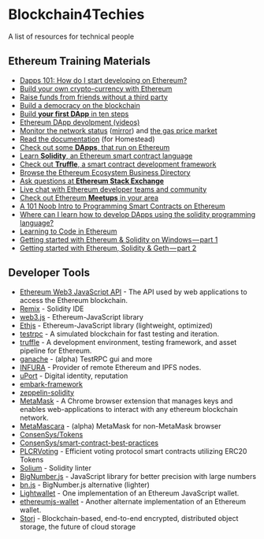 # Blockchain4Techies
A list of resources for technical people

## Ethereum Training Materials

- [Dapps 101: How do I start developing on Ethereum?](https://blog.andreacoravos.com/dapps-101-how-do-i-start-developing-on-ethereum-da0d38ed973f)
- [Build your own crypto-currency with Ethereum](https://www.ethereum.org/token)
- [Raise funds from friends without a third party](https://www.ethereum.org/crowdsale)
- [Build a democracy on the blockchain](https://www.ethereum.org/dao)
- [Build **your first DApp** in ten steps](https://github.com/paritytech/parity/wiki/Tutorial-Part-I)
- [Ethereum DApp devolpment (videos)](http://decypher.tv/series/ethereum-development)
- [Monitor the network status](https://ethstats.net/) ([mirror](http://stats.parity.io/)) and [the gas price market](http://ethgasstation.info/)
- [Read the documentation](http://ethdocs.org/en/latest/) (for Homestead)
- [Check out some **DApps**, that run on Ethereum](http://dapps.ethercasts.com/)
- [Learn **Solidity**, an Ethereum smart contract language](https://solidity.readthedocs.io/)
- [Check out **Truffle**, a smart contract development framework](http://truffleframework.com/)
- [Browse the Ethereum Ecosystem Business Directory](http://ethereumall.com/)
- [Ask questions at **Ethereum Stack Exchange**](http://ethereum.stackexchange.com/)
- [Live chat with Ethereum developer teams and community](https://gitter.im/orgs/ethereum/rooms)
- [Check out Ethereum **Meetups** in your area](https://www.meetup.com/topics/ethereum/)
- [A 101 Noob Intro to Programming Smart Contracts on Ethereum](https://medium.com/@ConsenSys/a-101-noob-intro-to-programming-smart-contracts-on-ethereum-695d15c1dab4#.ieo0yl4jr)
- [Where can I learn how to develop DApps using the solidity programming language?](https://medium.com/@ConsenSys/a-101-noob-intro-to-programming-smart-contracts-on-ethereum-695d15c1dab4#.ieo0yl4jr
)
- [Learning to Code in Ethereum](https://www.reddit.com/r/ethereum/comments/4z4y81/any_advice_on_learning_to_code_in_ethereum/)
- [Getting started with Ethereum & Solidity on Windows — part 1](https://medium.com/@wslyvh/get-started-with-ethereum-solidity-on-windows-1672e9953a1)
- [Getting started with Ethereum, Solidity & Geth — part 2](https://medium.com/@wslyvh/getting-started-with-ethereum-solidity-geth-part-2-d195144fe6c7)

## Developer Tools

- [Ethereum Web3 JavaScript API](https://github.com/ethereum/wiki/wiki/JavaScript-API) - The API used by web applications to access the Ethereum blockchain.
- [Remix](https://remix.ethereum.org) - Solidity IDE
- [web3.js](https://github.com/ethereum/web3.js) - Ethereum-JavaScript library
- [Ethjs](https://github.com/ethjs/ethjs) - Ethereum-JavaScript library (lightweight, optimized)
- [testrpc](https://github.com/ethereumjs/testrpc) - A simulated blockchain for fast testing and iteration.
- [truffle](https://github.com/trufflesuite/truffle) - A development environment, testing framework, and asset pipeline for Ethereum.
- [ganache](https://github.com/trufflesuite/ganache) - (alpha) TestRPC gui and more
- [INFURA](https://infura.io/) - Provider of remote Ethereum and IPFS nodes.
- [uPort](https://github.com/uport-project) - Digital identity, reputation
- [embark-framework](https://github.com/iurimatias/embark-framework)
- [zeppelin-solidity](https://github.com/OpenZeppelin/zeppelin-solidity)
- [MetaMask](https://metamask.io/) - A Chrome browser extension that manages keys and enables web-applications to interact with any ethereum blockchain network.
- [MetaMascara](https://www.npmjs.com/package/metamascara) - (alpha) MetaMask for non-MetaMask browser
- [ConsenSys/Tokens](https://github.com/ConsenSys/Tokens)
- [ConsenSys/smart-contract-best-practices](https://github.com/ConsenSys/smart-contract-best-practices)
- [PLCRVoting](https://github.com/ConsenSys/PLCRVoting) - Efficient voting protocol smart contracts utilizing ERC20 Tokens
- [Solium](https://github.com/duaraghav8/Solium) - Solidity linter
- [BigNumber.js](https://github.com/MikeMcl/bignumber.js/) - JavaScript library for better precision with large numbers
- [bn.js](https://github.com/indutny/bn.js) - BigNumber.js alternative (lighter)
- [Lightwallet](https://github.com/ConsenSys/eth-lightwallet) - One implementation of an Ethereum JavaScript wallet.
- [ethereumjs-wallet](https://github.com/ethereumjs/ethereumjs-wallet) - Another alternate implementation of an Ethereum wallet.
- [Storj](https://storj.io/index.html) - Blockchain-based, end-to-end encrypted, distributed object storage, the future of cloud storage
